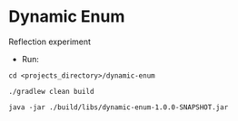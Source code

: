 # Dynamic Enum
Reflection experiment

* Run:
```
cd <projects_directory>/dynamic-enum

./gradlew clean build

java -jar ./build/libs/dynamic-enum-1.0.0-SNAPSHOT.jar
```